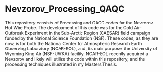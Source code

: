 # Nevzorov_Processing_QAQC
This repository consists of Processing and QAQC codes for the Nevzorov Hot Wire Probe. The development of this code was for the Cold Air-Outbreak Experiment in the Sub-Arctic Region (CAESAR) field campaign funded by the National Science Foundation (NSF). These codes, as they are now, is for both the National Center for Atmospheric Research Earth Observing Laboratory (NCAR-EOL), and, its main purpose, the University of Wyoming King Air (NSF-UWKA) facility. NCAR-EOL recently acquired a Nevzorov and likely will utilize the code within this repository, and the processing techniques illustrated in my Masters Thesis.
